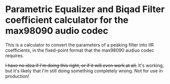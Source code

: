 # Parametric Equalizer and Biqad Filter coefficient calculator for the max98090 audio codec
This is a calculator to convert the parameters of a peaking filter into IIR coefficients, in the fixed-point format that the max98090 audiuo codec requires.


~~I have no idea if I'm doing this right, or if it will even work at all.~~ It's working, but it's likely that I'm still doing something completely wrong. Not for use in production!
